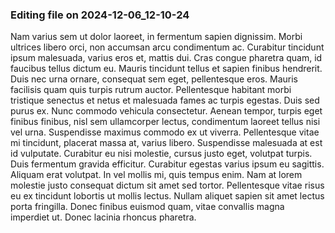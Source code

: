 

### Editing file on 2024-12-06_12-10-24

Nam varius sem ut dolor laoreet, in fermentum sapien dignissim. Morbi ultrices libero orci, non accumsan arcu condimentum ac. Curabitur tincidunt ipsum malesuada, varius eros et, mattis dui. Cras congue pharetra quam, id faucibus tellus dictum eu. Mauris tincidunt tellus et sapien finibus hendrerit. Duis nec urna ornare, consequat sem eget, pellentesque eros. Mauris facilisis quam quis turpis rutrum auctor. Pellentesque habitant morbi tristique senectus et netus et malesuada fames ac turpis egestas. Duis sed purus ex.
Nunc commodo vehicula consectetur. Aenean tempor, turpis eget finibus finibus, nisl sem ullamcorper lectus, condimentum laoreet tellus nisi vel urna. Suspendisse maximus commodo ex ut viverra. Pellentesque vitae mi tincidunt, placerat massa at, varius libero. Suspendisse malesuada at est id vulputate. Curabitur eu nisi molestie, cursus justo eget, volutpat turpis. Duis fermentum gravida efficitur. Curabitur egestas varius ipsum eu sagittis. Aliquam erat volutpat. In vel mollis mi, quis tempus enim. Nam at lorem molestie justo consequat dictum sit amet sed tortor. Pellentesque vitae risus eu ex tincidunt lobortis ut mollis lectus. Nullam aliquet sapien sit amet lectus porta fringilla. Donec finibus euismod quam, vitae convallis magna imperdiet ut. Donec lacinia rhoncus pharetra.


